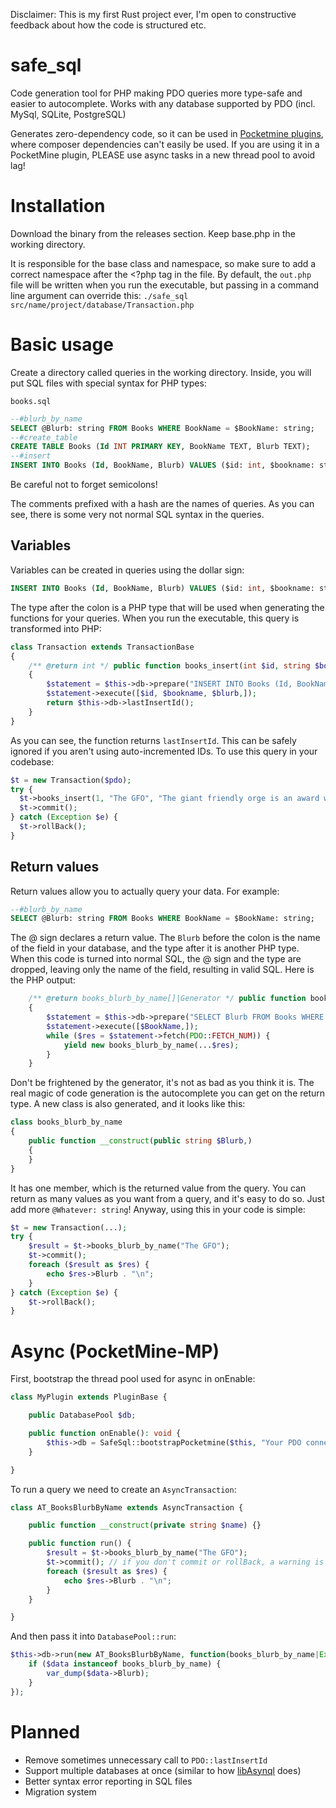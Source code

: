 Disclaimer: This is my first Rust project ever, I'm open to constructive feedback about how the code is structured etc.
# safe_sql
Code generation tool for PHP making PDO queries more type-safe and easier to autocomplete. Works with any database supported by PDO (incl. MySql, SQLite, PostgreSQL)

Generates zero-dependency code, so it can be used in [Pocketmine plugins](https://github.com/pmmp/PocketMine-MP), where composer dependencies can't easily be used. If you are using it in a PocketMine plugin, PLEASE use async tasks in a new thread pool to avoid lag!
# Installation
Download the binary from the releases section. Keep base.php in the working directory.

It is responsible for the base class and namespace, so make sure to add a correct namespace after the <?php tag in the file. 
By default, the `out.php` file will be written when you run the executable, but passing in a command line argument can override this: `./safe_sql src/name/project/database/Transaction.php`
# Basic usage
Create a directory called queries in the working directory. Inside, you will put SQL files with special syntax for PHP types:

`books.sql`
```sql
--#blurb_by_name
SELECT @Blurb: string FROM Books WHERE BookName = $BookName: string;
--#create_table
CREATE TABLE Books (Id INT PRIMARY KEY, BookName TEXT, Blurb TEXT);
--#insert
INSERT INTO Books (Id, BookName, Blurb) VALUES ($id: int, $bookname: string, $blurb: string);
```
Be careful not to forget semicolons!

The comments prefixed with a hash are the names of queries. As you can see, there is some very not normal SQL syntax in the queries.
## Variables
Variables can be created in queries using the dollar sign:
```sql
INSERT INTO Books (Id, BookName, Blurb) VALUES ($id: int, $bookname: string, $blurb: string);
```
The type after the colon is a PHP type that will be used when generating the functions for your queries. When you run the executable, this query is transformed into PHP:
```php
class Transaction extends TransactionBase
{
    /** @return int */ public function books_insert(int $id, string $bookname, string $blurb,)
    {
        $statement = $this->db->prepare("INSERT INTO Books (Id, BookName, Blurb) VALUES (?, ?, ?) ");
        $statement->execute([$id, $bookname, $blurb,]);
        return $this->db->lastInsertId();
    }
}
```
As you can see, the function returns `lastInsertId`. This can be safely ignored if you aren't using auto-incremented IDs. To use this query in your codebase:
```php
$t = new Transaction($pdo);
try {
  $t->books_insert(1, "The GFO", "The giant friendly orge is an award winning book set in...");
  $t->commit();
} catch (Exception $e) {
  $t->rollBack();
}
```
## Return values
Return values allow you to actually query your data. For example:
```sql
--#blurb_by_name
SELECT @Blurb: string FROM Books WHERE BookName = $BookName: string;
```
The @ sign declares a return value. 
The `Blurb` before the colon is the name of the field in your database, and the type after it is another PHP type. When this code is turned into normal SQL, the @ sign and the type are dropped, leaving only the name of the field, resulting in valid SQL.
Here is the PHP output: 
```php
    /** @return books_blurb_by_name[]|Generator */ public function books_blurb_by_name(string $BookName,)
    {
        $statement = $this->db->prepare("SELECT Blurb FROM Books WHERE BookName = ? ");
        $statement->execute([$BookName,]);
        while ($res = $statement->fetch(PDO::FETCH_NUM)) {
            yield new books_blurb_by_name(...$res);
        }
    }
```
Don't be frightened by the generator, it's not as bad as you think it is. The real magic of code generation is the autocomplete you can get on the return type. A new class is also generated, and it looks like this:
```php
class books_blurb_by_name
{
    public function __construct(public string $Blurb,)
    {
    }
}
```
It has one member, which is the returned value from the query. You can return as many values as you want from a query, and it's easy to do so. Just add more `@Whatever: string`! Anyway, using this in your code is simple:
```php
$t = new Transaction(...);
try {
    $result = $t->books_blurb_by_name("The GFO");
    $t->commit();
    foreach ($result as $res) {
        echo $res->Blurb . "\n";
    }
} catch (Exception $e) {
    $t->rollBack();
}
```
# Async (PocketMine-MP)
First, bootstrap the thread pool used for async in onEnable:
```php
class MyPlugin extends PluginBase {

    public DatabasePool $db;

    public function onEnable(): void {
        $this->db = SafeSql::bootstrapPocketmine($this, "Your PDO connection string");
    }

}
```
To run a query we need to create an `AsyncTransaction`:
```php
class AT_BooksBlurbByName extends AsyncTransaction {

    public function __construct(private string $name) {}

    public function run() {
        $result = $t->books_blurb_by_name("The GFO");
        $t->commit(); // if you don't commit or rollBack, a warning is produced in the console and the data is rolled back! This is to ensure unintentional updates don't happen.
        foreach ($result as $res) {
            echo $res->Blurb . "\n";
        }
    }

}
```
And then pass it into `DatabasePool::run`:
```php
$this->db->run(new AT_BooksBlurbByName, function(books_blurb_by_name|Exception $data) {
    if ($data instanceof books_blurb_by_name) {
        var_dump($data->Blurb);
    }
});
```
# Planned
- Remove sometimes unnecessary call to `PDO::lastInsertId`
- Support multiple databases at once (similar to how [libAsynql](https://github.com/poggit/libAsynql/) does)
- Better syntax error reporting in SQL files
- Migration system
